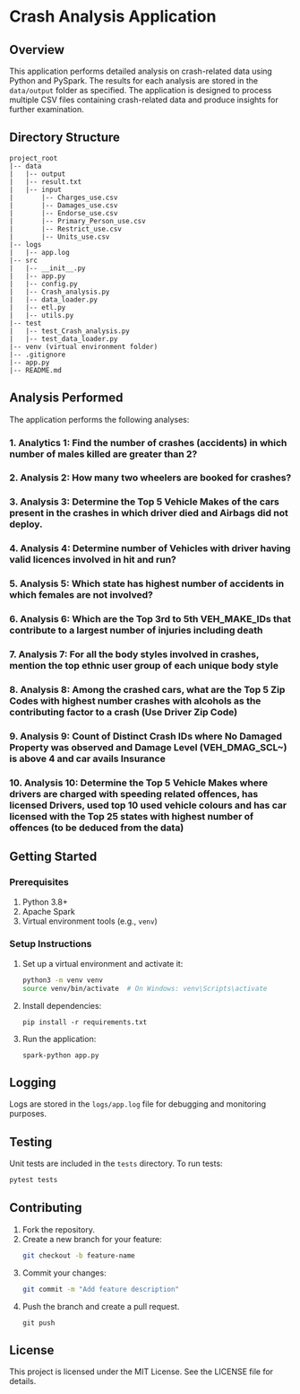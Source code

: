 
# Crash Analysis Application

## Overview
This application performs detailed analysis on crash-related data using Python and PySpark. The results for each analysis are stored in the `data/output` folder as specified. The application is designed to process multiple CSV files containing crash-related data and produce insights for further examination.

## Directory Structure
```
project_root
|-- data
|   |-- output
|   |-- result.txt
|   |-- input
|       |-- Charges_use.csv
|       |-- Damages_use.csv
|       |-- Endorse_use.csv
|       |-- Primary_Person_use.csv
|       |-- Restrict_use.csv
|       |-- Units_use.csv
|-- logs
|   |-- app.log
|-- src
|   |-- __init__.py
|   |-- app.py
|   |-- config.py
|   |-- Crash_analysis.py
|   |-- data_loader.py
|   |-- etl.py
|   |-- utils.py
|-- test
|   |-- test_Crash_analysis.py
|   |-- test_data_loader.py
|-- venv (virtual environment folder)
|-- .gitignore
|-- app.py
|-- README.md
```

## Analysis Performed
The application performs the following analyses:

### 1. Analytics 1: Find the number of crashes (accidents) in which number of males killed are greater than 2?
### 2. Analysis 2: How many two wheelers are booked for crashes?
### 3. Analysis 3: Determine the Top 5 Vehicle Makes of the cars present in the crashes in which driver died and Airbags did not deploy.
### 4. Analysis 4: Determine number of Vehicles with driver having valid licences involved in hit and run?
### 5. Analysis 5: Which state has highest number of accidents in which females are not involved?
### 6. Analysis 6: Which are the Top 3rd to 5th VEH_MAKE_IDs that contribute to a largest number of injuries including death
### 7. Analysis 7: For all the body styles involved in crashes, mention the top ethnic user group of each unique body style
### 8. Analysis 8: Among the crashed cars, what are the Top 5 Zip Codes with highest number crashes with alcohols as the contributing factor to a crash (Use Driver Zip Code)
### 9. Analysis 9: Count of Distinct Crash IDs where No Damaged Property was observed and Damage Level (VEH_DMAG_SCL~) is above 4 and car avails Insurance
### 10. Analysis 10: Determine the Top 5 Vehicle Makes where drivers are charged with speeding related offences, has licensed Drivers, used top 10 used vehicle colours and has car licensed with the Top 25 states with highest number of offences (to be deduced from the data)


## Getting Started

### Prerequisites
1. Python 3.8+
2. Apache Spark
3. Virtual environment tools (e.g., `venv`)

### Setup Instructions
1. Set up a virtual environment and activate it:
    ```bash
    python3 -m venv venv
    source venv/bin/activate  # On Windows: venv\Scripts\activate
    ```
3. Install dependencies:
    ```
    pip install -r requirements.txt
    ```
4. Run the application:
    ```
    spark-python app.py
    ```

## Logging
Logs are stored in the `logs/app.log` file for debugging and monitoring purposes.

## Testing
Unit tests are included in the `tests` directory. To run tests:
```bash
pytest tests
```

## Contributing
1. Fork the repository.
2. Create a new branch for your feature:
    ```bash
    git checkout -b feature-name
    ```
3. Commit your changes:
    ```bash
    git commit -m "Add feature description"
    ```
4. Push the branch and create a pull request.
     ```
    git push
    ```

## License
This project is licensed under the MIT License. See the LICENSE file for details.

